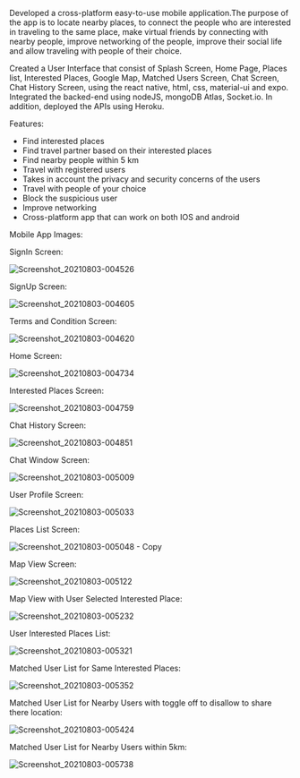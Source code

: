 Developed a cross-platform easy-to-use mobile application.The purpose of the app is to locate nearby places, to connect the people who are interested in traveling to the same place, make virtual friends by connecting with nearby people, improve networking of the people, improve their social life and
allow traveling with people of their choice.

Created a User Interface that consist of Splash Screen, Home Page, Places list, Interested Places, Google Map, Matched Users Screen, Chat Screen, Chat History Screen, using the react native, html, css, material-ui and expo. Integrated the backed-end using nodeJS, mongoDB Atlas, Socket.io. In addition, deployed the APIs using Heroku.

Features:
<ul>
<li>Find interested places</li>
<li>Find travel partner based on their interested places</li>
<li>Find nearby people within 5 km</li>
<li>Travel with registered users</li>
<li>Takes in account the privacy and security concerns of the users</li>
<li>Travel with people of your choice</li>
<li>Block the suspicious user</li>
<li>Improve networking</li>
<li>Cross-platform app that can work on both IOS and android</li>
</ul>

Mobile App Images:

SignIn Screen:

![Screenshot_20210803-004526](https://user-images.githubusercontent.com/59700346/133319978-9ca132be-4e87-42e7-8a9f-164d42b475d2.jpg)


SignUp Screen:

![Screenshot_20210803-004605](https://user-images.githubusercontent.com/59700346/133319980-1c865e2a-413d-409a-b350-4bdc67b3cff9.jpg)


Terms and Condition Screen:

![Screenshot_20210803-004620](https://user-images.githubusercontent.com/59700346/133319982-2be52ef0-c17e-4e66-9790-a7b67f75ca48.jpg)


Home Screen:

![Screenshot_20210803-004734](https://user-images.githubusercontent.com/59700346/133319984-6e4d7cc7-64a9-4747-b60f-66c9e4c31f70.jpg)


Interested Places Screen:

![Screenshot_20210803-004759](https://user-images.githubusercontent.com/59700346/133319985-e3832690-4148-4546-aab5-525e4043d0c4.jpg)


Chat History Screen:

![Screenshot_20210803-004851](https://user-images.githubusercontent.com/59700346/133319987-f5bbbece-cb04-4ab6-86e9-d22330e76476.jpg)


Chat Window Screen:

![Screenshot_20210803-005009](https://user-images.githubusercontent.com/59700346/133319990-6ef66936-7b86-458d-bdec-790273f2abff.jpg)


User Profile Screen:

![Screenshot_20210803-005033](https://user-images.githubusercontent.com/59700346/133319992-6b870720-cf53-453a-8367-72f4d02daec4.jpg)


Places List Screen:

![Screenshot_20210803-005048 - Copy](https://user-images.githubusercontent.com/59700346/133319993-1e51e3c0-2f6c-4b98-b963-b3017ccbc86b.jpg)


Map View Screen:

![Screenshot_20210803-005122](https://user-images.githubusercontent.com/59700346/133319998-74d70f84-6d32-40a6-8374-bf4339edd494.jpg)


Map View with User Selected Interested Place: 

![Screenshot_20210803-005232](https://user-images.githubusercontent.com/59700346/133319999-a7c82a0c-2493-492f-a969-14ad37291f77.jpg)


User Interested Places List:

![Screenshot_20210803-005321](https://user-images.githubusercontent.com/59700346/133320000-5befaa51-f443-4698-83ae-694e65ffc333.jpg)


Matched User List for Same Interested Places: 

![Screenshot_20210803-005352](https://user-images.githubusercontent.com/59700346/133320002-76d8f502-244a-42d3-b7d7-74718a92dcb3.jpg)


Matched User List for Nearby Users with toggle off to disallow to share there location:

![Screenshot_20210803-005424](https://user-images.githubusercontent.com/59700346/133320003-13ff4b2d-098a-43ce-8d15-fee69987eb79.jpg)


Matched User List for Nearby Users within 5km:

![Screenshot_20210803-005738](https://user-images.githubusercontent.com/59700346/133320005-fd9df0bf-958c-4f87-b648-ecd410d8bafa.jpg)
